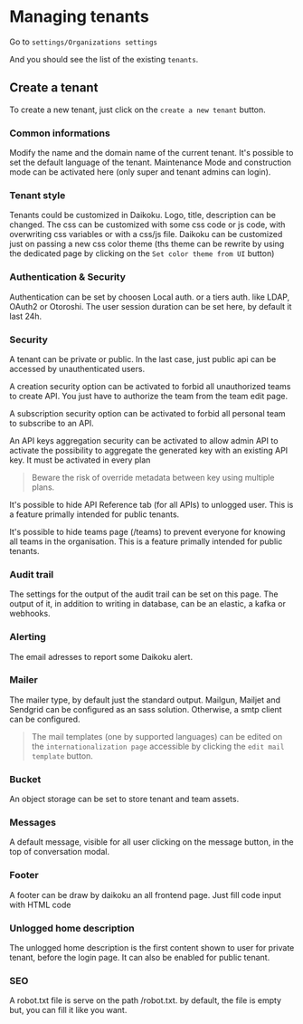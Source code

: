 # Managing tenants

Go to `settings/Organizations settings`

And you should see the list of the existing `tenants`.

## Create a tenant

To create a new tenant, just click on the `create a new tenant` button.

### Common informations

Modify the name and the domain name of the current tenant.
It's possible to set the default language of the tenant.
Maintenance Mode and construction mode can be activated here (only super and tenant admins can login).


### Tenant style

Tenants could be customized in Daikoku.
Logo, title, description can be changed.
The css can be customized with some css code or js code, with overwriting css variables or with a css/js file.
Daikoku can be customized just on passing a new css color theme (ths theme can be rewrite by using the dedicated page by clicking on the `Set color theme from UI` button)

### Authentication & Security


Authentication can be set by choosen Local auth. or a tiers auth. like LDAP, OAuth2 or Otoroshi.
The user session duration can be set here, by default it last 24h.

### Security

A tenant can be private or public. In the last case, just public api can be accessed by unauthenticated users.

A creation security option can be activated to forbid all unauthorized teams to create API. You just have to authorize the team from the team edit page.

A subscription security option can be activated to forbid all personal team to subscribe to an API.

An API keys aggregation security can be activated to allow admin API to activate the possibility to aggregate the generated key with an existing API key. It must be activated in every plan

> Beware the risk of override metadata between key using multiple plans. 

It's possible to hide API Reference tab (for all APIs) to unlogged user. This is a feature primally intended for public tenants.

It's possible to hide teams page (/teams) to prevent everyone for knowing all teams in the organisation. This is a feature primally intended for public tenants.

### Audit trail

The settings for the output of the audit trail can be set on this page.
The output of it, in addition to writing in database, can be an elastic, a kafka or webhooks.

### Alerting
The email adresses to report some Daikoku alert.

### Mailer
The mailer type, by default just the standard output. 
Mailgun, Mailjet and Sendgrid can be configured as an sass solution.
Otherwise, a smtp client can be configured.

> The mail templates (one by supported languages) can be edited on the `internationalization page` accessible by clicking the `edit mail template` button.


### Bucket
An object storage can be set to store tenant and team assets.
### Messages

A default message, visible for all user clicking on the message button, in the top of conversation modal.

### Footer

A footer can be draw by daikoku an all frontend page. Just fill code input with HTML code

### Unlogged home description
The unlogged home description is the first content shown to user for private tenant, before the login page.
It can also be enabled for public tenant.

### SEO
A robot.txt file is serve on the path /robot.txt. by default, the file is empty but, you can fill it like you want.